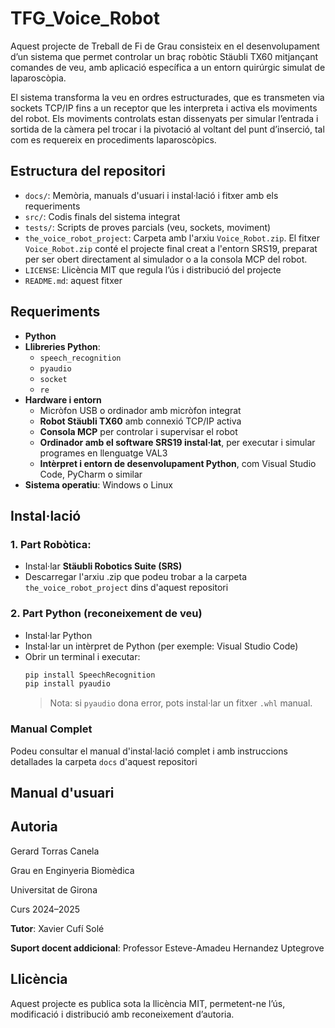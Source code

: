 # TFG_Voice_Robot
Aquest projecte de Treball de Fi de Grau consisteix en el desenvolupament d’un sistema que permet controlar un braç robòtic Stäubli TX60 mitjançant comandes de veu, amb aplicació específica a un entorn quirúrgic simulat de laparoscòpia.

El sistema transforma la veu en ordres estructurades, que es transmeten via sockets TCP/IP fins a un receptor que les interpreta i activa els moviments del robot. Els moviments controlats estan dissenyats per simular l’entrada i sortida de la càmera pel trocar i la pivotació al voltant del punt d’inserció, tal com es requereix en procediments laparoscòpics.

## Estructura del repositori
- `docs/`: Memòria, manuals d'usuari i instal·lació i fitxer amb els requeriments
- `src/`: Codis finals del sistema integrat
- `tests/`: Scripts de proves parcials (veu, sockets, moviment)
- `the_voice_robot_project`: Carpeta amb l'arxiu `Voice_Robot.zip`. El fitxer `Voice_Robot.zip` conté el projecte final creat a l'entorn SRS19, preparat per ser obert directament al simulador o a la consola MCP del robot.
- `LICENSE`: Llicència MIT que regula l’ús i distribució del projecte
- `README.md`: aquest fitxer



## Requeriments
- **Python**
- **Llibreries Python**:
  - `speech_recognition`
  - `pyaudio`
  - `socket`
  - `re`
- **Hardware i entorn**
  - Micròfon USB o ordinador amb micròfon integrat
  - **Robot Stäubli TX60** amb connexió TCP/IP activa
  - **Consola MCP** per controlar i supervisar el robot
  - **Ordinador amb el software SRS19 instal·lat**, per executar i simular programes en llenguatge VAL3
  - **Intèrpret i entorn de desenvolupament Python**, com Visual Studio Code, PyCharm o similar
- **Sistema operatiu**: Windows o Linux


## Instal·lació
### 1. Part Robòtica:
- Instal·lar **Stäubli Robotics Suite (SRS)**
- Descarregar l'arxiu .zip que podeu trobar a la carpeta `the_voice_robot_project` dins d'aquest repositori
### 2. Part Python (reconeixement de veu)
- Instal·lar Python
- Instal·lar un intèrpret de Python (per exemple: Visual Studio Code)
- Obrir un terminal i executar:
    ```bash
    pip install SpeechRecognition
    pip install pyaudio
    ```
  > Nota: si `pyaudio` dona error, pots instal·lar un fitxer `.whl` manual.
### Manual Complet
Podeu consultar el manual d'instal·lació complet i amb instruccions detallades la carpeta `docs` d'aquest repositori

## Manual d'usuari


## Autoria
Gerard Torras Canela

Grau en Enginyeria Biomèdica

Universitat de Girona

Curs 2024–2025

**Tutor**: Xavier Cufí Solé

**Suport docent addicional**: Professor Esteve-Amadeu Hernandez Uptegrove


## Llicència
Aquest projecte es publica sota la llicència MIT, permetent-ne l’ús, modificació i distribució amb reconeixement d’autoria.
